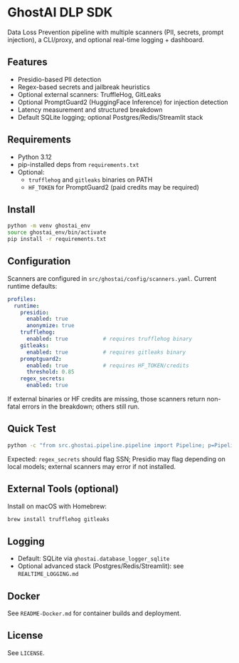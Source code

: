 # GhostAI DLP SDK

Data Loss Prevention pipeline with multiple scanners (PII, secrets, prompt injection), a CLI/proxy, and optional real-time logging + dashboard.

## Features
- Presidio-based PII detection
- Regex-based secrets and jailbreak heuristics
- Optional external scanners: TruffleHog, GitLeaks
- Optional PromptGuard2 (HuggingFace Inference) for injection detection
- Latency measurement and structured breakdown
- Default SQLite logging; optional Postgres/Redis/Streamlit stack

## Requirements
- Python 3.12
- pip-installed deps from `requirements.txt`
- Optional:
  - `trufflehog` and `gitleaks` binaries on PATH
  - `HF_TOKEN` for PromptGuard2 (paid credits may be required)

## Install
```bash
python -m venv ghostai_env
source ghostai_env/bin/activate
pip install -r requirements.txt
```

## Configuration
Scanners are configured in `src/ghostai/config/scanners.yaml`. Current runtime defaults:

```yaml
profiles:
  runtime:
    presidio:
      enabled: true
      anonymize: true
    trufflehog:
      enabled: true           # requires trufflehog binary
    gitleaks:
      enabled: true           # requires gitleaks binary
    promptguard2:
      enabled: true           # requires HF_TOKEN/credits
      threshold: 0.85
    regex_secrets:
      enabled: true
```

If external binaries or HF credits are missing, those scanners return non-fatal errors in the breakdown; others still run.

## Quick Test
```bash
python -c "from src.ghostai.pipeline.pipeline import Pipeline; p=Pipeline(); print(p.run('My SSN is 123-45-6789'))"
```

Expected: `regex_secrets` should flag SSN; Presidio may flag depending on local models; external scanners may error if not installed.

## External Tools (optional)
Install on macOS with Homebrew:
```bash
brew install trufflehog gitleaks
```

## Logging
- Default: SQLite via `ghostai.database_logger_sqlite`
- Optional advanced stack (Postgres/Redis/Streamlit): see `REALTIME_LOGGING.md`

## Docker
See `README-Docker.md` for container builds and deployment.

## License
See `LICENSE`.
